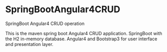 # SpringBootAngular4CRUD
SpringBoot Angular4 CRUD operation 

This is the maven spring boot Angular4 CRUD application. 
SpringBoot with the H2 in-memory database.
Angular4 and Bootstrap3 for user interface and presentation layer.

 
